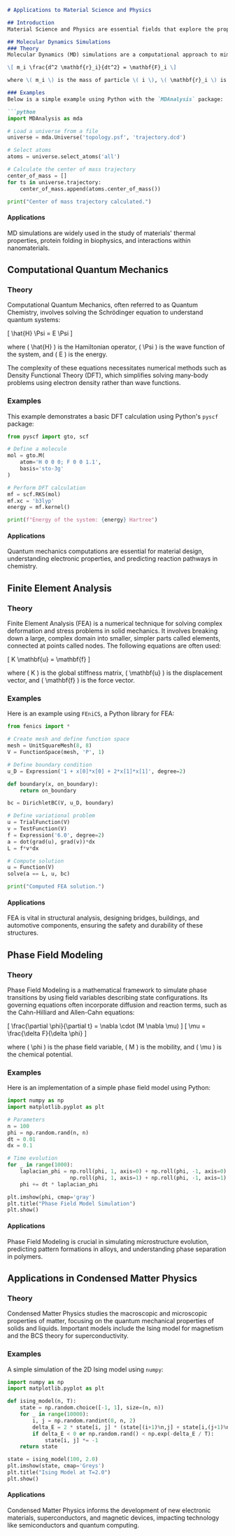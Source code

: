 ```markdown
# Applications to Material Science and Physics

## Introduction
Material Science and Physics are essential fields that explore the properties of matter and energy interactions. Innovative methods and computational models have turned these fields into exciting areas of research. In this notebook, we will explore several significant techniques and their real-world applications.

## Molecular Dynamics Simulations
### Theory
Molecular Dynamics (MD) simulations are a computational approach to mimic the behavior of atoms and molecules. The method is grounded in classical mechanics, mainly Newton's second law of motion. The motion of particles is predicted by numerically solving:

\[ m_i \frac{d^2 \mathbf{r}_i}{dt^2} = \mathbf{F}_i \]

where \( m_i \) is the mass of particle \( i \), \( \mathbf{r}_i \) is its position vector, and \( \mathbf{F}_i \) is the force acting on it, typically derived from interatomic potentials.

### Examples
Below is a simple example using Python with the `MDAnalysis` package:

```python
import MDAnalysis as mda

# Load a universe from a file
universe = mda.Universe('topology.psf', 'trajectory.dcd')

# Select atoms
atoms = universe.select_atoms('all')

# Calculate the center of mass trajectory
center_of_mass = []
for ts in universe.trajectory:
    center_of_mass.append(atoms.center_of_mass())

print("Center of mass trajectory calculated.")
```

#### Applications
MD simulations are widely used in the study of materials' thermal properties, protein folding in biophysics, and interactions within nanomaterials.

## Computational Quantum Mechanics
### Theory
Computational Quantum Mechanics, often referred to as Quantum Chemistry, involves solving the Schrödinger equation to understand quantum systems:

\[ \hat{H} \Psi = E \Psi \]

where \( \hat{H} \) is the Hamiltonian operator, \( \Psi \) is the wave function of the system, and \( E \) is the energy.

The complexity of these equations necessitates numerical methods such as Density Functional Theory (DFT), which simplifies solving many-body problems using electron density rather than wave functions.

### Examples
This example demonstrates a basic DFT calculation using Python's `pyscf` package:

```python
from pyscf import gto, scf

# Define a molecule
mol = gto.M(
    atom='H 0 0 0; F 0 0 1.1',
    basis='sto-3g'
)

# Perform DFT calculation
mf = scf.RKS(mol)
mf.xc = 'b3lyp'
energy = mf.kernel()

print(f"Energy of the system: {energy} Hartree")
```

#### Applications
Quantum mechanics computations are essential for material design, understanding electronic properties, and predicting reaction pathways in chemistry.

## Finite Element Analysis
### Theory
Finite Element Analysis (FEA) is a numerical technique for solving complex deformation and stress problems in solid mechanics. It involves breaking down a large, complex domain into smaller, simpler parts called elements, connected at points called nodes. The following equations are often used:

\[ K \mathbf{u} = \mathbf{f} \]

where \( K \) is the global stiffness matrix, \( \mathbf{u} \) is the displacement vector, and \( \mathbf{f} \) is the force vector.

### Examples
Here is an example using `FEniCS`, a Python library for FEA:

```python
from fenics import *

# Create mesh and define function space
mesh = UnitSquareMesh(8, 8)
V = FunctionSpace(mesh, 'P', 1)

# Define boundary condition
u_D = Expression('1 + x[0]*x[0] + 2*x[1]*x[1]', degree=2)

def boundary(x, on_boundary):
    return on_boundary

bc = DirichletBC(V, u_D, boundary)

# Define variational problem
u = TrialFunction(V)
v = TestFunction(V)
f = Expression('6.0', degree=2)
a = dot(grad(u), grad(v))*dx
L = f*v*dx

# Compute solution
u = Function(V)
solve(a == L, u, bc)

print("Computed FEA solution.")
```

#### Applications
FEA is vital in structural analysis, designing bridges, buildings, and automotive components, ensuring the safety and durability of these structures.

## Phase Field Modeling
### Theory
Phase Field Modeling is a mathematical framework to simulate phase transitions by using field variables describing state configurations. Its governing equations often incorporate diffusion and reaction terms, such as the Cahn-Hilliard and Allen-Cahn equations:

\[ \frac{\partial \phi}{\partial t} = \nabla \cdot (M \nabla \mu) \]
\[ \mu = \frac{\delta F}{\delta \phi} \]

where \( \phi \) is the phase field variable, \( M \) is the mobility, and \( \mu \) is the chemical potential.

### Examples
Here is an implementation of a simple phase field model using Python:

```python
import numpy as np
import matplotlib.pyplot as plt

# Parameters
n = 100
phi = np.random.rand(n, n)
dt = 0.01
dx = 0.1

# Time evolution
for _ in range(1000):
    laplacian_phi = np.roll(phi, 1, axis=0) + np.roll(phi, -1, axis=0) + \
                    np.roll(phi, 1, axis=1) + np.roll(phi, -1, axis=1) - 4*phi
    phi += dt * laplacian_phi

plt.imshow(phi, cmap='gray')
plt.title("Phase Field Model Simulation")
plt.show()
```

#### Applications
Phase Field Modeling is crucial in simulating microstructure evolution, predicting pattern formations in alloys, and understanding phase separation in polymers.

## Applications in Condensed Matter Physics
### Theory
Condensed Matter Physics studies the macroscopic and microscopic properties of matter, focusing on the quantum mechanical properties of solids and liquids. Important models include the Ising model for magnetism and the BCS theory for superconductivity.

### Examples
A simple simulation of the 2D Ising model using `numpy`:

```python
import numpy as np
import matplotlib.pyplot as plt

def ising_model(n, T):
    state = np.random.choice([-1, 1], size=(n, n))
    for _ in range(10000):
        i, j = np.random.randint(0, n, 2)
        delta_E = 2 * state[i, j] * (state[(i+1)%n,j] + state[i,(j+1)%n] + state[(i-1)%n,j] + state[i,(j-1)%n])
        if delta_E < 0 or np.random.rand() < np.exp(-delta_E / T):
            state[i, j] *= -1
    return state

state = ising_model(100, 2.0)
plt.imshow(state, cmap='Greys')
plt.title("Ising Model at T=2.0")
plt.show()
```

#### Applications
Condensed Matter Physics informs the development of new electronic materials, superconductors, and magnetic devices, impacting technology like semiconductors and quantum computing.

```